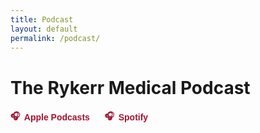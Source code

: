 ```yaml
---
title: Podcast
layout: default
permalink: /podcast/
---
```


<h1>The Rykerr Medical Podcast</h1>

<!-- External platform links -->
<div style="margin: 1rem 0; display: flex; gap: 1.5rem; flex-wrap: wrap;">
  <a href="https://podcasts.apple.com/us/podcast/the-rykerr-medical-podcast/id1570765323" target="_blank" style="text-decoration: none; color: #a31232; font-family: 'Black Ground', sans-serif; font-weight: bold; display: flex; align-items: center; gap: 0.4rem;">
    🎧 <span>Apple Podcasts</span>
  </a>
  <a href="https://open.spotify.com/show/73oflsb0c9M5iwHw07MxdP?" target="_blank" style="text-decoration: none; color: #a31232; font-family: 'Black Ground', sans-serif; font-weight: bold; display: flex; align-items: center; gap: 0.4rem;">
    🎧 <span>Spotify</span>
  </a>
</div>


<div id="latest-episode" style="max-width: 800px; margin: 2rem auto;"></div>
<div id="episode-grid" class="episode-grid"></div>


<script>
async function loadFeed() {
  const CORS_PROXY = "https://api.allorigins.win/raw?url=";
  const feedUrl = "https://rykerrmedical.github.io/landing/feed.xml";

  try {
    const resp = await fetch(CORS_PROXY + encodeURIComponent(feedUrl));
    const xmlText = await resp.text();
    const parser = new DOMParser();
    const xml = parser.parseFromString(xmlText, "application/xml");
    const items = xml.querySelectorAll("item");

    const latestContainer = document.getElementById("latest-episode");
    const gridContainer = document.getElementById("episode-grid");

    items.forEach((item, i) => {
      const title = item.querySelector("title")?.textContent || "Untitled";
      const link = item.querySelector("link")?.textContent;
      const enclosure = item.querySelector("enclosure");
      const audioUrl = enclosure?.getAttribute("url");
      const pubDateRaw = item.querySelector("pubDate")?.textContent;
      const pubDate = pubDateRaw ? new Date(pubDateRaw).toDateString() : "";
      
      // Get the raw HTML from CDATA
      const rawDesc = item.querySelector("description")?.textContent || "";
      
      // Parse the HTML string to make links clickable
      const tempDiv = document.createElement("div");
      tempDiv.innerHTML = rawDesc;
      
      // Make sure links open in new tab
      tempDiv.querySelectorAll('a').forEach(a => {
        a.setAttribute('target', '_blank');
        a.setAttribute('rel', 'noopener noreferrer');
      });
      
      const description = tempDiv.innerHTML;

      let image = null;
      const itunesImage = item.getElementsByTagName("itunes:image")[0];
      if (itunesImage) {
        image = itunesImage.getAttribute("href");
      } else {
        const mediaContent = item.getElementsByTagName("media:content")[0];
        image = mediaContent?.getAttribute("url") || null;
      }

      const div = document.createElement("div");

      if (i === 0) {
        // === Featured episode layout ===
        div.innerHTML = `
          <h2>${title}</h2>
          <small>${pubDate}</small><br>
          ${image ? `<img src="${image}" alt="${title}" style="display:block; margin:1rem auto; width:100%; max-width:320px; height:auto; border-radius:12px;" loading="lazy">` : ""}
          ${audioUrl ? `<audio controls src="${audioUrl}" style="width:100%; margin-bottom:1rem;"></audio>` : ""}
          <div style="line-height:1.5;">${description.length > 400 ? description.slice(0, 400) + '...' : description}</div>
          ${description.length > 400 ? `<button class="read-more" data-full="${encodeURIComponent(description)}" style="background: none; border: none; color: #a31232; cursor: pointer;">read more</button>` : ""}
          <hr style="margin-top: 2rem;">
        `;
        latestContainer.appendChild(div);
      } else {
        // === Older episode cards ===
        div.classList.add("episode-card");

        if (image) {
          const img = document.createElement("img");
          img.src = image;
          img.alt = title;
          img.loading = "lazy";
          div.appendChild(img);
        }

        const titleEl = document.createElement("h4");
        titleEl.textContent = title;
        div.appendChild(titleEl);

        const dateEl = document.createElement("small");
        dateEl.textContent = pubDate;
        div.appendChild(dateEl);

        if (audioUrl) {
          const audio = document.createElement("audio");
          audio.controls = true;
          audio.src = audioUrl;
          div.appendChild(audio);
        }

        if (description) {
          const short = description.length > 300 ? description.slice(0, 300) + "..." : description;
          const descDiv = document.createElement("div");
          descDiv.innerHTML = short;
          div.appendChild(descDiv);

          if (description.length > 300) {
            const btn = document.createElement("button");
            btn.textContent = "read more";
            btn.style.background = "none";
            btn.style.border = "none";
            btn.style.color = "#a31232";
            btn.style.cursor = "pointer";
            btn.onclick = () => {
              descDiv.innerHTML = description;
              btn.remove();
            };
            div.appendChild(btn);
          }
        }

        gridContainer.appendChild(div);
      }
    });
  } catch (err) {
    document.getElementById("episode-list").textContent = "Error loading episodes.";
    console.error(err);
  }
}

document.addEventListener("DOMContentLoaded", loadFeed);

document.addEventListener("click", function (e) {
  if (e.target.matches(".read-more")) {
    const btn = e.target;
    const fullText = decodeURIComponent(btn.getAttribute("data-full"));
    const container = btn.previousElementSibling;
    if (container) container.innerHTML = fullText;
    btn.remove();
  }
});


</script>
